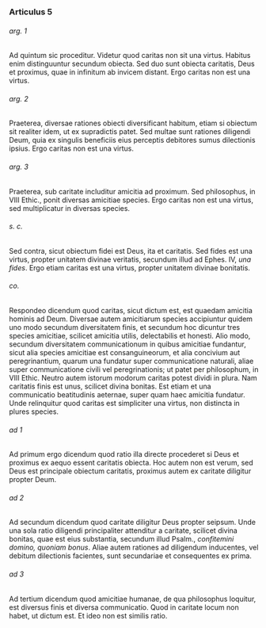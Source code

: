 ### Articulus 5

###### arg. 1
Ad quintum sic proceditur. Videtur quod caritas non sit una virtus. Habitus enim distinguuntur secundum obiecta. Sed duo sunt obiecta caritatis, Deus et proximus, quae in infinitum ab invicem distant. Ergo caritas non est una virtus.

###### arg. 2
Praeterea, diversae rationes obiecti diversificant habitum, etiam si obiectum sit realiter idem, ut ex supradictis patet. Sed multae sunt rationes diligendi Deum, quia ex singulis beneficiis eius perceptis debitores sumus dilectionis ipsius. Ergo caritas non est una virtus.

###### arg. 3
Praeterea, sub caritate includitur amicitia ad proximum. Sed philosophus, in VIII Ethic., ponit diversas amicitiae species. Ergo caritas non est una virtus, sed multiplicatur in diversas species.

###### s. c.
Sed contra, sicut obiectum fidei est Deus, ita et caritatis. Sed fides est una virtus, propter unitatem divinae veritatis, secundum illud ad Ephes. IV, *una fides*. Ergo etiam caritas est una virtus, propter unitatem divinae bonitatis.

###### co.
Respondeo dicendum quod caritas, sicut dictum est, est quaedam amicitia hominis ad Deum. Diversae autem amicitiarum species accipiuntur quidem uno modo secundum diversitatem finis, et secundum hoc dicuntur tres species amicitiae, scilicet amicitia utilis, delectabilis et honesti. Alio modo, secundum diversitatem communicationum in quibus amicitiae fundantur, sicut alia species amicitiae est consanguineorum, et alia concivium aut peregrinantium, quarum una fundatur super communicatione naturali, aliae super communicatione civili vel peregrinationis; ut patet per philosophum, in VIII Ethic. Neutro autem istorum modorum caritas potest dividi in plura. Nam caritatis finis est unus, scilicet divina bonitas. Est etiam et una communicatio beatitudinis aeternae, super quam haec amicitia fundatur. Unde relinquitur quod caritas est simpliciter una virtus, non distincta in plures species.

###### ad 1
Ad primum ergo dicendum quod ratio illa directe procederet si Deus et proximus ex aequo essent caritatis obiecta. Hoc autem non est verum, sed Deus est principale obiectum caritatis, proximus autem ex caritate diligitur propter Deum.

###### ad 2
Ad secundum dicendum quod caritate diligitur Deus propter seipsum. Unde una sola ratio diligendi principaliter attenditur a caritate, scilicet divina bonitas, quae est eius substantia, secundum illud Psalm., *confitemini domino, quoniam bonus*. Aliae autem rationes ad diligendum inducentes, vel debitum dilectionis facientes, sunt secundariae et consequentes ex prima.

###### ad 3
Ad tertium dicendum quod amicitiae humanae, de qua philosophus loquitur, est diversus finis et diversa communicatio. Quod in caritate locum non habet, ut dictum est. Et ideo non est similis ratio.

